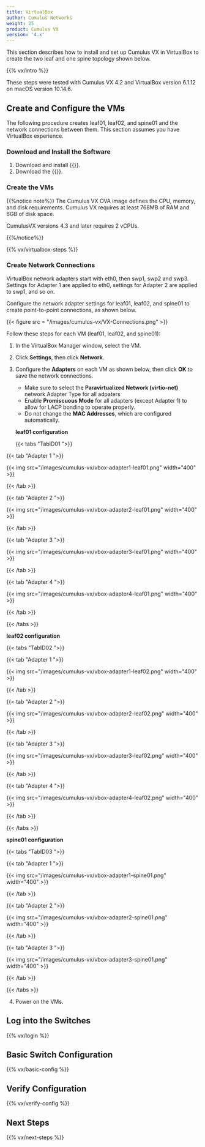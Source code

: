 ```yaml
---
title: VirtualBox
author: Cumulus Networks
weight: 25
product: Cumulus VX
version: '4.x'
---
```

This section describes how to install and set up Cumulus VX in VirtualBox to create the two leaf and one spine topology shown below.

{{% vx/intro %}}

These steps were tested with Cumulus VX 4.2 and VirtualBox version 6.1.12 on macOS version 10.14.6.

## Create and Configure the VMs

The following procedure creates leaf01, leaf02, and spine01 and the network connections between them. This section assumes you have VirtualBox experience.

### Download and Install the Software

1. Download and install {{<exlink url="https://www.virtualbox.org/wiki/Downloads" text="VirtualBox">}}.
2. Download the {{<exlink url="https://www.nvidia.com/en-us/networking/ethernet-switching/cumulus-vx/" text="OVA VirtualBox image">}}.

### Create the VMs

{{%notice note%}}
The Cumulus VX OVA image defines the CPU, memory, and disk requirements. Cumulus VX requires at least 768MB of RAM and 6GB of disk space.

CumulusVX versions 4.3 and later requires 2 vCPUs.

{{%/notice%}}

{{% vx/virtualbox-steps %}}

### Create Network Connections

VirtualBox network adapters start with eth0, then swp1, swp2 and swp3. Settings for Adapter 1 are applied to eth0, settings for Adapter 2 are applied to swp1, and so on.

Configure the network adapter settings for leaf01, leaf02, and spine01 to create point-to-point connections, as shown below.

{{< figure src = "/images/cumulus-vx/VX-Connections.png" >}}

Follow these steps for each VM (leaf01, leaf02, and spine01):

1. In the VirtualBox Manager window, select the VM.
2. Click **Settings**, then click **Network**.
3. Configure the **Adapters** on each VM as shown below, then click **OK** to save the network connections.
   - Make sure to select the **Paravirtualized Network (virtio-net)** network Adapter Type for all adpaters
   - Enable **Promiscuous Mode** for all adapters (except Adapter 1) to allow for LACP bonding to operate properly.
   - Do not change the **MAC Addresses**, which are configured automatically.

   **leaf01 configuration**

      {{< tabs "TabID01 ">}}

{{< tab "Adapter 1 ">}}

{{< img src="/images/cumulus-vx/vbox-adapter1-leaf01.png" width="400" >}}

{{< /tab >}}

{{< tab "Adapter 2 ">}}

{{< img src="/images/cumulus-vx/vbox-adapter2-leaf01.png" width="400" >}}

{{< /tab >}}

{{< tab "Adapter 3 ">}}

{{< img src="/images/cumulus-vx/vbox-adapter3-leaf01.png" width="400" >}}

{{< /tab >}}

{{< tab "Adapter 4 ">}}

{{< img src="/images/cumulus-vx/vbox-adapter4-leaf01.png"  width="400" >}}

{{< /tab >}}

{{< /tabs >}}

   **leaf02 configuration**

   {{< tabs "TabID02 ">}}

{{< tab "Adapter 1 ">}}

{{< img src="/images/cumulus-vx/vbox-adapter1-leaf02.png"  width="400" >}}

{{< /tab >}}

{{< tab "Adapter 2 ">}}

{{< img src="/images/cumulus-vx/vbox-adapter2-leaf02.png"  width="400" >}}

{{< /tab >}}

{{< tab "Adapter 3 ">}}

{{< img src="/images/cumulus-vx/vbox-adapter3-leaf02.png"  width="400" >}}

{{< /tab >}}

{{< tab "Adapter 4 ">}}

{{< img src="/images/cumulus-vx/vbox-adapter4-leaf02.png"  width="400" >}}

{{< /tab >}}

{{< /tabs >}}

   **spine01 configuration**

   {{< tabs "TabID03 ">}}

{{< tab "Adapter 1 ">}}

{{< img src="/images/cumulus-vx/vbox-adapter1-spine01.png"  width="400" >}}

{{< /tab >}}

{{< tab "Adapter 2 ">}}

{{< img src="/images/cumulus-vx/vbox-adapter2-spine01.png"  width="400" >}}

{{< /tab >}}

{{< tab "Adapter 3 ">}}

{{< img src="/images/cumulus-vx/vbox-adapter3-spine01.png"  width="400" >}}

{{< /tab >}}

{{< /tabs >}}

4. Power on the VMs.

## Log into the Switches

{{% vx/login %}}

## Basic Switch Configuration

{{% vx/basic-config %}}

## Verify Configuration

{{% vx/verify-config %}}

## Next Steps

{{% vx/next-steps %}}

